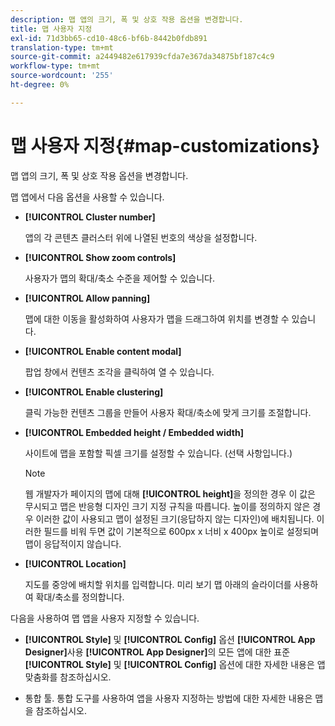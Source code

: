 ```yaml
---
description: 맵 앱의 크기, 폭 및 상호 작용 옵션을 변경합니다.
title: 맵 사용자 지정
exl-id: 71d3bb65-cd10-48c6-bf6b-8442b0fdb891
translation-type: tm+mt
source-git-commit: a2449482e617939cfda7e367da34875bf187c4c9
workflow-type: tm+mt
source-wordcount: '255'
ht-degree: 0%

---
```


# 맵 사용자 지정{#map-customizations}

맵 앱의 크기, 폭 및 상호 작용 옵션을 변경합니다.



맵 앱에서 다음 옵션을 사용할 수 있습니다.

* **[!UICONTROL Cluster number]**

   앱의 각 콘텐츠 클러스터 위에 나열된 번호의 색상을 설정합니다.

* **[!UICONTROL Show zoom controls]**

   사용자가 맵의 확대/축소 수준을 제어할 수 있습니다.

* **[!UICONTROL Allow panning]**

   맵에 대한 이동을 활성화하여 사용자가 맵을 드래그하여 위치를 변경할 수 있습니다.

* **[!UICONTROL Enable content modal]**

   팝업 창에서 컨텐츠 조각을 클릭하여 열 수 있습니다.

* **[!UICONTROL Enable clustering]**

   클릭 가능한 컨텐츠 그룹을 만들어 사용자 확대/축소에 맞게 크기를 조절합니다.

* **[!UICONTROL Embedded height / Embedded width]**

   사이트에 맵을 포함할 픽셀 크기를 설정할 수 있습니다. (선택 사항입니다.)

   >[!NOTE]
   >
   >웹 개발자가 페이지의 맵에 대해 **[!UICONTROL height]**&#x200B;을 정의한 경우 이 값은 무시되고 맵은 반응형 디자인 크기 지정 규칙을 따릅니다. 높이를 정의하지 않은 경우 이러한 값이 사용되고 맵이 설정된 크기(응답하지 않는 디자인)에 배치됩니다. 이러한 필드를 비워 두면 값이 기본적으로 600px x 너비 x 400px 높이로 설정되며 맵이 응답적이지 않습니다.

* **[!UICONTROL Location]**

   지도를 중앙에 배치할 위치를 입력합니다. 미리 보기 맵 아래의 슬라이더를 사용하여 확대/축소를 정의합니다.

다음을 사용하여 맵 앱을 사용자 지정할 수 있습니다.

* **[!UICONTROL Style]** 및  **[!UICONTROL Config]** 옵션  **[!UICONTROL App Designer]**&#x200B;사용 **[!UICONTROL App Designer]**&#x200B;의 모든 앱에 대한 표준 **[!UICONTROL Style]** 및 **[!UICONTROL Config]** 옵션에 대한 자세한 내용은 앱 맞춤화를 참조하십시오.

* 통합 툴. 통합 도구를 사용하여 앱을 사용자 지정하는 방법에 대한 자세한 내용은 맵을 참조하십시오.
